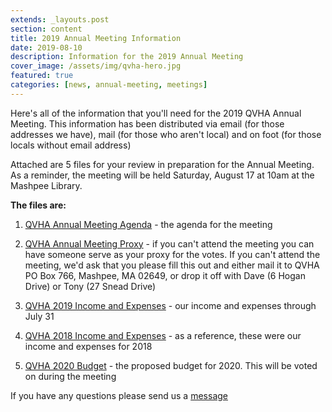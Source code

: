 ```yaml
---
extends: _layouts.post
section: content
title: 2019 Annual Meeting Information
date: 2019-08-10
description: Information for the 2019 Annual Meeting
cover_image: /assets/img/qvha-hero.jpg
featured: true
categories: [news, annual-meeting, meetings]
---
```


Here's all of the information that you'll need for the 2019 QVHA Annual Meeting. This information has been distributed via email (for those addresses we have), mail (for those who aren't local) and on foot (for those locals without email address)

Attached are 5 files for your review in preparation for the Annual Meeting. As a reminder, the meeting will be held Saturday, August 17 at 10am at the Mashpee Library.

**The files are:**

1. [QVHA Annual Meeting Agenda](https://drive.google.com/open?id=1vj8Tf7BmIn8uDnsHc3vTA5MBdSxuk-8a) - the agenda for the meeting

2. [QVHA Annual Meeting Proxy](https://drive.google.com/open?id=1UZqaXhn19J3MGMBCIcTEJIy8auspytG2) - if you can't attend the meeting you can have someone serve as your proxy for the votes. If you can't attend the meeting, we'd ask that you please fill this out and either mail it to QVHA PO Box 766, Mashpee, MA 02649, or drop it off with Dave (6 Hogan Drive) or Tony (27 Snead Drive)

3. [QVHA 2019 Income and Expenses](https://drive.google.com/open?id=1Lq8MCFPKT9CuDcDyxi0p6By5MbZNekF9) - our income and expenses through July 31

4. [QVHA 2018 Income and Expenses](https://drive.google.com/open?id=1rHunfmENpv31DNJaUFumIzrqgi4SmR1O) - as a reference, these were our income and expenses for 2018

5. [QVHA 2020 Budget](https://drive.google.com/open?id=1Z6QVoKeDFcBvuv_znQNjkxu-FCsE6SKm) - the proposed budget for 2020. This will be voted on during the meeting

If you have any questions please send us a [message](/contact)
